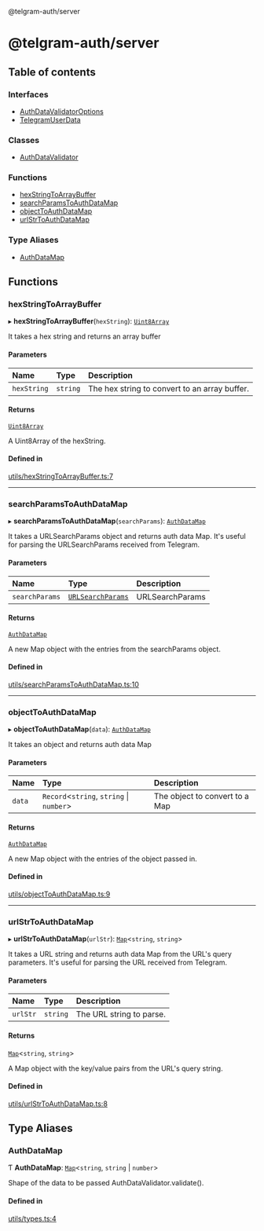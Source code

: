 @telgram-auth/server

# @telgram-auth/server

## Table of contents

### Interfaces

- [AuthDataValidatorOptions](interfaces/AuthDataValidatorOptions.md)
- [TelegramUserData](interfaces/TelegramUserData.md)

### Classes

- [AuthDataValidator](classes/AuthDataValidator.md)

### Functions

- [hexStringToArrayBuffer](README.md#hexstringtoarraybuffer)
- [searchParamsToAuthDataMap](README.md#searchparamstoauthdatamap)
- [objectToAuthDataMap](README.md#objecttoauthdatamap)
- [urlStrToAuthDataMap](README.md#urlstrtoauthdatamap)

### Type Aliases

- [AuthDataMap](README.md#authdatamap)

## Functions

### hexStringToArrayBuffer

▸ **hexStringToArrayBuffer**(`hexString`): [`Uint8Array`]( https://developer.mozilla.org/en-US/docs/Web/JavaScript/Reference/Global_Objects/Uint8Array )

It takes a hex string and returns an array buffer

#### Parameters

| Name | Type | Description |
| :------ | :------ | :------ |
| `hexString` | `string` | The hex string to convert to an array buffer. |

#### Returns

[`Uint8Array`]( https://developer.mozilla.org/en-US/docs/Web/JavaScript/Reference/Global_Objects/Uint8Array )

A Uint8Array of the hexString.

#### Defined in

[utils/hexStringToArrayBuffer.ts:7](https://github.com/manzoorwanijk/telegram-auth/blob/bb906d2/packages/server/src/utils/hexStringToArrayBuffer.ts#L7)

___

### searchParamsToAuthDataMap

▸ **searchParamsToAuthDataMap**(`searchParams`): [`AuthDataMap`](README.md#authdatamap)

It takes a URLSearchParams object and returns auth data Map.
It's useful for parsing the URLSearchParams received from Telegram.

#### Parameters

| Name | Type | Description |
| :------ | :------ | :------ |
| `searchParams` | [`URLSearchParams`]( https://developer.mozilla.org/en-US/docs/Web/API/URLSearchParams ) | URLSearchParams |

#### Returns

[`AuthDataMap`](README.md#authdatamap)

A new Map object with the entries from the searchParams object.

#### Defined in

[utils/searchParamsToAuthDataMap.ts:10](https://github.com/manzoorwanijk/telegram-auth/blob/bb906d2/packages/server/src/utils/searchParamsToAuthDataMap.ts#L10)

___

### objectToAuthDataMap

▸ **objectToAuthDataMap**(`data`): [`AuthDataMap`](README.md#authdatamap)

It takes an object and returns auth data Map

#### Parameters

| Name | Type | Description |
| :------ | :------ | :------ |
| `data` | `Record`<`string`, `string` \| `number`\> | The object to convert to a Map |

#### Returns

[`AuthDataMap`](README.md#authdatamap)

A new Map object with the entries of the object passed in.

#### Defined in

[utils/objectToAuthDataMap.ts:9](https://github.com/manzoorwanijk/telegram-auth/blob/bb906d2/packages/server/src/utils/objectToAuthDataMap.ts#L9)

___

### urlStrToAuthDataMap

▸ **urlStrToAuthDataMap**(`urlStr`): [`Map`]( https://developer.mozilla.org/en-US/docs/Web/JavaScript/Reference/Global_Objects/Map )<`string`, `string`\>

It takes a URL string and returns auth data Map from the URL's query parameters.
It's useful for parsing the URL received from Telegram.

#### Parameters

| Name | Type | Description |
| :------ | :------ | :------ |
| `urlStr` | `string` | The URL string to parse. |

#### Returns

[`Map`]( https://developer.mozilla.org/en-US/docs/Web/JavaScript/Reference/Global_Objects/Map )<`string`, `string`\>

A Map object with the key/value pairs from the URL's query string.

#### Defined in

[utils/urlStrToAuthDataMap.ts:8](https://github.com/manzoorwanijk/telegram-auth/blob/bb906d2/packages/server/src/utils/urlStrToAuthDataMap.ts#L8)

## Type Aliases

### AuthDataMap

Ƭ **AuthDataMap**: [`Map`]( https://developer.mozilla.org/en-US/docs/Web/JavaScript/Reference/Global_Objects/Map )<`string`, `string` \| `number`\>

Shape of the data to be passed AuthDataValidator.validate().

#### Defined in

[utils/types.ts:4](https://github.com/manzoorwanijk/telegram-auth/blob/bb906d2/packages/server/src/utils/types.ts#L4)
